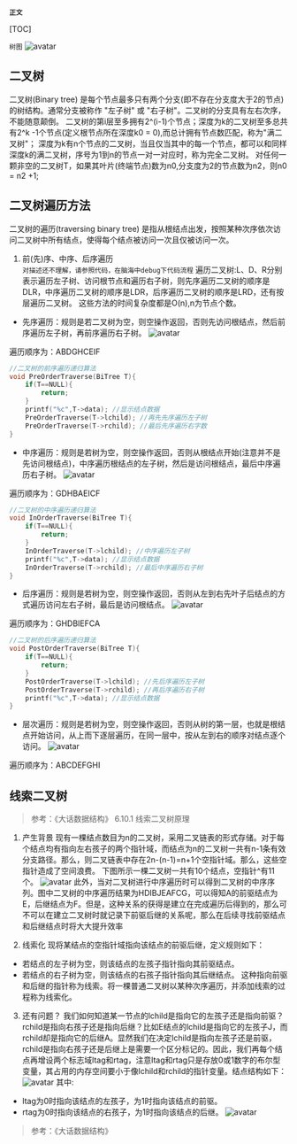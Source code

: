 **`正文`**

[TOC]

`树图`
![avatar](images/二叉树01.png)


## 二叉树
二叉树(Binary tree) 是每个节点最多只有两个分支(即不存在分支度大于2的节点)的树结构。通常分支被称作 "左子树" 或 "右子树"。二叉树的分支具有左右次序，不能随意颠倒。
二叉树的第i层至多拥有2^(i-1)个节点；深度为k的二叉树至多总共有2^k -1个节点(定义根节点所在深度k0 = 0),而总计拥有节点数匹配，称为"满二叉树"；
深度为k有n个节点的二叉树，当且仅当其中的每一个节点，都可以和同样深度k的满二叉树，序号为1到n的节点一对一对应时，称为完全二叉树。
对任何一颗非空的二叉树T，如果其叶片(终端节点)数为n0,分支度为2的节点数为n2，则n0 = n2 +1;


## 二叉树遍历方法
二叉树的遍历(traversing binary tree) 是指从根结点出发，按照某种次序依次访问二叉树中所有结点，使得每个结点被访问一次且仅被访问一次。

1. 前(先)序、中序、后序遍历  
`对描述还不理解，请参照代码，在脑海中debug下代码流程`
遍历二叉树:L、D、R分别表示遍历左子树、访问根节点和遍历右子树，则先序遍历二叉树的顺序是DLR，中序遍历二叉树的顺序是LDR，后序遍历二叉树的顺序是LRD，还有按层遍历二叉树。 这些方法的时间复杂度都是O(n),n为节点个数。

* 先序遍历：规则是若二叉树为空，则空操作返回，否则先访问根结点，然后前序遍历左子树，再前序遍历右子树。
![avatar](images/前序遍历.png)

遍历顺序为：ABDGHCEIF

```c++
//二叉树的前序遍历递归算法
void PreOrderTraverse(BiTree T){
    if(T==NULL){
        return;
    }
    printf("%c",T->data); //显示结点数据
    PreOrderTraverse(T->lchild); //再先先序遍历左子树
    PreOrderTraverse(T->rchild); //最后先序遍历右字数
}
```

* 中序遍历：规则是若树为空，则空操作返回，否则从根结点开始(注意并不是先访问根结点)，中序遍历根结点的左子树，然后是访问根结点，最后中序遍历右子树。
![avatar](images/中序遍历.png)

遍历顺序为：GDHBAEICF

```c++
//二叉树的中序遍历递归算法
void InOrderTraverse(BiTree T){
    if(T==NULL){
        return;
    }
    InOrderTraverse(T->lchild); //中序遍历左子树
    printf("%c",T->data); //显示结点数据
    InOrderTraverse(T->rchild); //最后中序遍历右子树
}
```

* 后序遍历：规则是若树为空，则空操作返回，否则从左到右先叶子后结点的方式遍历访问左右子树，最后是访问根结点。
![avatar](images/后序遍历.png)

遍历顺序为：GHDBIEFCA

```c++
//二叉树的后序遍历递归算法
void PostOrderTraverse(BiTree T){
    if(T==NULL){
        return;
    }
    PostOrderTraverse(T->lchild); //先后序遍历左子树
    PostOrderTraverse(T->rchild); //再后序遍历右子树
    printf("%c",T->data); //显示结点数据
}
```


* 层次遍历：规则是若树为空，则空操作返回，否则从树的第一层，也就是根结点开始访问，从上而下逐层遍历，在同一层中，按从左到右的顺序对结点逐个访问。
![avatar](images/层次遍历.png)

遍历顺序为：ABCDEFGHI


## 线索二叉树
>参考：《大话数据结构》 6.10.1 线索二叉树原理

1. 产生背景
现有一棵结点数目为n的二叉树，采用二叉链表的形式存储。对于每个结点均有指向左右孩子的两个指针域，而结点为n的二叉树一共有n-1条有效分支路径。那么，则二叉链表中存在2n-(n-1)=n+1个空指针域。那么，这些空指针造成了空间浪费。
下图所示一棵二叉树一共有10个结点，空指针^有11个。
![avatar](images/线索二叉树01.png)
此外，当对二叉树进行中序遍历时可以得到二叉树的中序序列。图中二叉树的中序遍历结果为HDIBJEAFCG，可以得知A的前驱结点为E，后继结点为F。但是，这种关系的获得是建立在完成遍历后得到的，那么可不可以在建立二叉树时就记录下前驱后继的关系呢，那么在后续寻找前驱结点和后继结点时将大大提升效率

2. 线索化
现将某结点的空指针域指向该结点的前驱后继，定义规则如下：
* 若结点的左子树为空，则该结点的左孩子指针指向其前驱结点。
* 若结点的右子树为空，则该结点的右孩子指针指向其后继结点。
这种指向前驱和后继的指针称为线索。将一棵普通二叉树以某种次序遍历，并添加线索的过程称为线索化。

3. 还有问题？
我们如何知道某一节点的lchild是指向它的左孩子还是指向前驱？rchild是指向右孩子还是指向后继？比如E结点的lchild是指向它的左孩子J，而rchild却是指向它的后继A。显然我们在决定lchild是指向左孩子还是前驱，rchild是指向右孩子还是后继上是需要一个区分标记的。因此，我们再每个结点再增设两个标志域ltag和rtag，注意ltag和rtag只是存放0或1数字的布尔型变量，其占用的内存空间要小于像lchild和rchild的指针变量。结点结构如下：
![avatar](images/线索二叉树02.png)
其中:
* ltag为0时指向该结点的左孩子，为1时指向该结点的前驱。
* rtag为0时指向该结点的右孩子，为1时指向该结点的后继。
![avatar](images/线索二叉树03.png)






>参考：《大话数据结构》